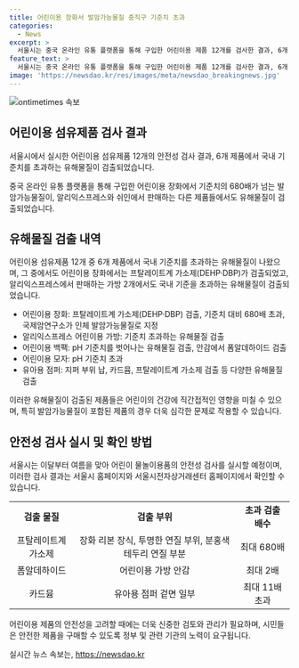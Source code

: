 ```yaml
---
title: 어린이용 장화서 발암가능물질 중직구 기준치 초과
categories:
  - News
excerpt: >
  서울시는 중국 온라인 유통 플랫폼을 통해 구입한 어린이용 제품 12개를 검사한 결과, 6개 제품에서 유해물질이 국내 기준치를 초과하는 것으로 나타났다. 어린이용 장화에서는 발암가능물질이 680배, 가방에서는 11배 초과 검출되었으며, 모자, 백팩, 점퍼 등에서도 안전 기준을 벗어난 결과가 나왔다. 이에 시는 물놀이용품에 대한 안전성 검사를 실시할 예정이며, 검사 결과는 시 홈페이지와 전자상거래센터 홈페이지에서 확인할 수 있다.
feature_text: >
  서울시는 중국 온라인 유통 플랫폼을 통해 구입한 어린이용 제품 12개를 검사한 결과, 6개 제품에서 유해물질이 국내 기준치를 초과하는 것으로 나타났다. 어린이용 장화에서는 발암가능물질이 680배, 가방에서는 11배 초과 검출되었으며, 모자, 백팩, 점퍼 등에서도 안전 기준을 벗어난 결과가 나왔다. 이에 시는 물놀이용품에 대한 안전성 검사를 실시할 예정이며, 검사 결과는 시 홈페이지와 전자상거래센터 홈페이지에서 확인할 수 있다.
image: 'https://newsdao.kr/res/images/meta/newsdao_breakingnews.jpg'
---
```


<p><img src="https://newsdao.kr/res/images/meta/newsdao_breakingnews.jpg" alt="ontimetimes 속보" /></p>

<h2 data-ke-size="size26">어린이용 섬유제품 검사 결과</h2>

<p>서울시에서 실시한 어린이용 섬유제품 12개의 안전성 검사 결과, 6개 제품에서 국내 기준치를 초과하는 유해물질이 검출되었습니다.</p>

<p data-ke-size="size16">중국 온라인 유통 플랫폼을 통해 구입한 어린이용 장화에서 기준치의 680배가 넘는 발암가능물질이, 알리익스프레스와 쉬인에서 판매하는 다른 제품들에서도 유해물질이 검출되었습니다.</p>

<h2 data-ke-size="size24">유해물질 검출 내역</h2>

<p>어린이용 섬유제품 12개 중 6개 제품에서 국내 기준치를 초과하는 유해물질이 나왔으며, 그 중에서도 어린이용 장화에서는 프탈레이트계 가소제(DEHP·DBP)가 검출되었고, 알리익스프레스에서 판매하는 가방 2개에서도 국내 기준을 초과하는 유해물질이 검출되었습니다.</p>

<ul>
    <li>어린이용 장화: 프탈레이트계 가소제(DEHP·DBP) 검출, 기준치 대비 680배 초과, 국제암연구소가 인체 발암가능물질로 지정</li>
    <li>알리익스프레스 어린이용 가방: 기준치 초과하는 유해물질 검출</li>
    <li>어린이용 백팩: pH 기준치를 벗어나는 유해물질 검출, 안감에서 폼알데하이드 검출</li>
    <li>어린이용 모자: pH 기준치 초과</li>
    <li>유아용 점퍼: 지퍼 부위 납, 카드뮴, 프탈레이트계 가소제 검출 등 다양한 유해물질 검출</li>
</ul>

<p data-ke-size="size16">이러한 유해물질이 검출된 제품들은 어린이의 건강에 직간접적인 영향을 미칠 수 있으며, 특히 발암가능물질이 포함된 제품의 경우 더욱 심각한 문제로 작용할 수 있습니다.</p>

<h2 data-ke-size="size24">안전성 검사 실시 및 확인 방법</h2>

<p>서울시는 이달부터 여름을 맞아 어린이 물놀이용품의 안전성 검사를 실시할 예정이며, 이러한 검사 결과는 서울시 홈페이지와 서울시전자상거래센터 홈페이지에서 확인할 수 있습니다.</p>

<table>
    <tr>
        <td style="text-align: center; height: 17px;"><b>검출 물질</b></td>
        <td style="text-align: center; height: 17px;"><b>검출 부위</b></td>
        <td style="text-align: center; height: 17px;"><b>초과 검출 배수</b></td>
    </tr>
    <tr>
        <td style="text-align: center; height: 17px;">프탈레이트계 가소제</td>
        <td style="text-align: center; height: 17px;">장화 리본 장식, 투명한 연질 부위, 분홍색 테두리 연질 부분</td>
        <td style="text-align: center; height: 17px;">최대 680배</td>
    </tr>
    <tr>
        <td style="text-align: center; height: 17px;">폼알데하이드</td>
        <td style="text-align: center; height: 17px;">어린이용 가방 안감</td>
        <td style="text-align: center; height: 17px;">최대 2배</td>
    </tr>
    <tr>
        <td style="text-align: center; height: 17px;">카드뮴</td>
        <td style="text-align: center; height: 17px;">유아용 점퍼 겉면 일부</td>
        <td style="text-align: center; height: 17px;">최대 11배 초과</td>
    </tr>
</table>

<p data-ke-size="size16">어린이용 제품의 안전성을 고려할 때에는 더욱 신중한 검토와 관리가 필요하며, 시민들은 안전한 제품을 구매할 수 있도록 정부 및 관련 기관의 노력이 요구됩니다.</p>
실시간 뉴스 속보는, <a href="https://newsdao.kr" rel="dofollow">https://newsdao.kr</a>


